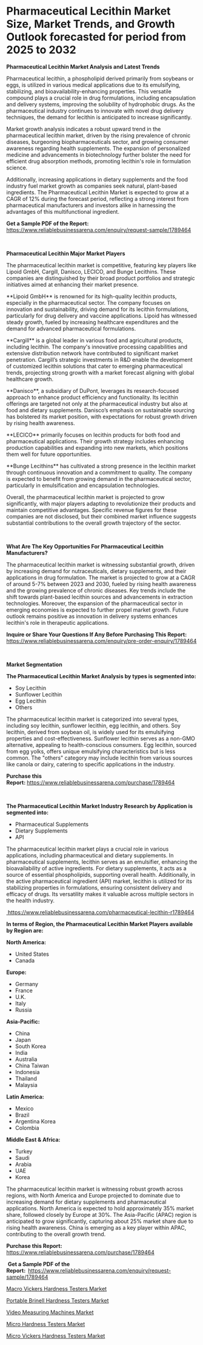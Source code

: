 <p><h1>Pharmaceutical Lecithin Market Size, Market Trends, and Growth Outlook forecasted for period from 2025 to 2032</h1></p><p><strong>Pharmaceutical Lecithin Market Analysis and Latest Trends</strong></p>
<p><p>Pharmaceutical lecithin, a phospholipid derived primarily from soybeans or eggs, is utilized in various medical applications due to its emulsifying, stabilizing, and bioavailability-enhancing properties. This versatile compound plays a crucial role in drug formulations, including encapsulation and delivery systems, improving the solubility of hydrophobic drugs. As the pharmaceutical industry continues to innovate with novel drug delivery techniques, the demand for lecithin is anticipated to increase significantly.</p><p>Market growth analysis indicates a robust upward trend in the pharmaceutical lecithin market, driven by the rising prevalence of chronic diseases, burgeoning biopharmaceuticals sector, and growing consumer awareness regarding health supplements. The expansion of personalized medicine and advancements in biotechnology further bolster the need for efficient drug absorption methods, promoting lecithin's role in formulation science.</p><p>Additionally, increasing applications in dietary supplements and the food industry fuel market growth as companies seek natural, plant-based ingredients. The Pharmaceutical Lecithin Market is expected to grow at a CAGR of 12% during the forecast period, reflecting a strong interest from pharmaceutical manufacturers and investors alike in harnessing the advantages of this multifunctional ingredient.</p></p>
<p><strong>Get a Sample PDF of the Report:&nbsp;</strong> <a href="https://www.reliablebusinessarena.com/enquiry/request-sample/1789464?utm_campaign=3024&utm_medium=2&utm_source=Github&utm_content=ia&utm_term=25032025&utm_id=pharmaceutical-lecithin">https://www.reliablebusinessarena.com/enquiry/request-sample/1789464</a></p>
<p>&nbsp;</p>
<p><strong>Pharmaceutical Lecithin Major Market Players</strong></p>
<p><p>The pharmaceutical lecithin market is competitive, featuring key players like Lipoid GmbH, Cargill, Danisco, LECICO, and Bunge Lecithins. These companies are distinguished by their broad product portfolios and strategic initiatives aimed at enhancing their market presence.</p><p>**Lipoid GmbH** is renowned for its high-quality lecithin products, especially in the pharmaceutical sector. The company focuses on innovation and sustainability, driving demand for its lecithin formulations, particularly for drug delivery and vaccine applications. Lipoid has witnessed steady growth, fueled by increasing healthcare expenditures and the demand for advanced pharmaceutical formulations.</p><p>**Cargill** is a global leader in various food and agricultural products, including lecithin. The company's innovative processing capabilities and extensive distribution network have contributed to significant market penetration. Cargill’s strategic investments in R&D enable the development of customized lecithin solutions that cater to emerging pharmaceutical trends, projecting strong growth with a market forecast aligning with global healthcare growth.</p><p>**Danisco**, a subsidiary of DuPont, leverages its research-focused approach to enhance product efficiency and functionality. Its lecithin offerings are targeted not only at the pharmaceutical industry but also at food and dietary supplements. Danisco’s emphasis on sustainable sourcing has bolstered its market position, with expectations for robust growth driven by rising health awareness.</p><p>**LECICO** primarily focuses on lecithin products for both food and pharmaceutical applications. Their growth strategy includes enhancing production capabilities and expanding into new markets, which positions them well for future opportunities.</p><p>**Bunge Lecithins** has cultivated a strong presence in the lecithin market through continuous innovation and a commitment to quality. The company is expected to benefit from growing demand in the pharmaceutical sector, particularly in emulsification and encapsulation technologies.</p><p>Overall, the pharmaceutical lecithin market is projected to grow significantly, with major players adapting to revolutionize their products and maintain competitive advantages. Specific revenue figures for these companies are not disclosed, but their combined market influence suggests substantial contributions to the overall growth trajectory of the sector.</p></p>
<p>&nbsp;</p>
<p><strong>What Are The Key Opportunities For Pharmaceutical Lecithin Manufacturers?</strong></p>
<p><p>The pharmaceutical lecithin market is witnessing substantial growth, driven by increasing demand for nutraceuticals, dietary supplements, and their applications in drug formulation. The market is projected to grow at a CAGR of around 5-7% between 2023 and 2030, fueled by rising health awareness and the growing prevalence of chronic diseases. Key trends include the shift towards plant-based lecithin sources and advancements in extraction technologies. Moreover, the expansion of the pharmaceutical sector in emerging economies is expected to further propel market growth. Future outlook remains positive as innovation in delivery systems enhances lecithin's role in therapeutic applications.</p></p>
<p><strong>Inquire or Share Your Questions If Any Before Purchasing This Report:</strong> <a href="https://www.reliablebusinessarena.com/enquiry/pre-order-enquiry/1789464?utm_campaign=3024&utm_medium=2&utm_source=Github&utm_content=ia&utm_term=25032025&utm_id=pharmaceutical-lecithin">https://www.reliablebusinessarena.com/enquiry/pre-order-enquiry/1789464</a></p>
<p>&nbsp;</p>
<p><strong>Market Segmentation</strong></p>
<p><strong>The Pharmaceutical Lecithin Market Analysis by types is segmented into:</strong></p>
<p><ul><li>Soy Lecithin</li><li>Sunflower Lecithin</li><li>Egg Lecithin</li><li>Others</li></ul></p>
<p><p>The pharmaceutical lecithin market is categorized into several types, including soy lecithin, sunflower lecithin, egg lecithin, and others. Soy lecithin, derived from soybean oil, is widely used for its emulsifying properties and cost-effectiveness. Sunflower lecithin serves as a non-GMO alternative, appealing to health-conscious consumers. Egg lecithin, sourced from egg yolks, offers unique emulsifying characteristics but is less common. The "others" category may include lecithin from various sources like canola or dairy, catering to specific applications in the industry.</p></p>
<p><strong>Purchase this Report:&nbsp;</strong><a href="https://www.reliablebusinessarena.com/purchase/1789464?utm_campaign=3024&utm_medium=2&utm_source=Github&utm_content=ia&utm_term=25032025&utm_id=pharmaceutical-lecithin">https://www.reliablebusinessarena.com/purchase/1789464</a></p>
<p>&nbsp;</p>
<p><strong>The Pharmaceutical Lecithin Market Industry Research by Application is segmented into:</strong></p>
<p><ul><li>Pharmaceutical Supplements</li><li>Dietary Supplements</li><li>API</li></ul></p>
<p><p>The pharmaceutical lecithin market plays a crucial role in various applications, including pharmaceutical and dietary supplements. In pharmaceutical supplements, lecithin serves as an emulsifier, enhancing the bioavailability of active ingredients. For dietary supplements, it acts as a source of essential phospholipids, supporting overall health. Additionally, in the active pharmaceutical ingredient (API) market, lecithin is utilized for its stabilizing properties in formulations, ensuring consistent delivery and efficacy of drugs. Its versatility makes it valuable across multiple sectors in the health industry.</p></p>
<p><a href="https://www.reliablebusinessarena.com/pharmaceutical-lecithin-r1789464?utm_campaign=3024&utm_medium=2&utm_source=Github&utm_content=ia&utm_term=25032025&utm_id=pharmaceutical-lecithin">&nbsp;https://www.reliablebusinessarena.com/pharmaceutical-lecithin-r1789464</a></p>
<p><strong>In terms of Region, the Pharmaceutical Lecithin Market Players available by Region are:</strong></p>
<p>
    <p> <strong> North America: </strong>
        <ul>
            <li>United States</li>
            <li>Canada</li>
        </ul>
        </p> 
    <p> <strong> Europe: </strong>
        <ul>
            <li>Germany</li>
            <li>France</li>
            <li>U.K.</li>
            <li>Italy</li>
            <li>Russia</li>
        </ul>
        </p> 
    <p> <strong> Asia-Pacific: </strong>
        <ul>
            <li>China</li>
            <li>Japan</li>
            <li>South Korea</li>
            <li>India</li>
            <li>Australia</li>
            <li>China Taiwan</li>
            <li>Indonesia</li>
            <li>Thailand</li>
            <li>Malaysia</li>
        </ul>
        </p> 
    <p> <strong> Latin America: </strong>
        <ul>
            <li>Mexico</li>
            <li>Brazil</li>
            <li>Argentina Korea</li>
            <li>Colombia</li>
        </ul>
        </p> 
    <p> <strong> Middle East & Africa: </strong>
        <ul>
            <li>Turkey</li>
            <li>Saudi</li>
            <li>Arabia</li>
            <li>UAE</li>
            <li>Korea</li>
        </ul>
    </p>
    </p>
<p><p>The pharmaceutical lecithin market is witnessing robust growth across regions, with North America and Europe projected to dominate due to increasing demand for dietary supplements and pharmaceutical applications. North America is expected to hold approximately 35% market share, followed closely by Europe at 30%. The Asia-Pacific (APAC) region is anticipated to grow significantly, capturing about 25% market share due to rising health awareness. China is emerging as a key player within APAC, contributing to the overall growth trend.</p></p>
<p><strong>Purchase this Report: </strong><a href="https://www.reliablebusinessarena.com/purchase/1789464?utm_campaign=3024&utm_medium=2&utm_source=Github&utm_content=ia&utm_term=25032025&utm_id=pharmaceutical-lecithin">https://www.reliablebusinessarena.com/purchase/1789464</a></p>
<p>&nbsp;<strong>Get a Sample PDF of the Report:&nbsp;&nbsp;</strong><a href="https://www.reliablebusinessarena.com/enquiry/request-sample/1789464?utm_campaign=3024&utm_medium=2&utm_source=Github&utm_content=ia&utm_term=25032025&utm_id=pharmaceutical-lecithin">https://www.reliablebusinessarena.com/enquiry/request-sample/1789464</a></p>
<p><strong></strong></p>
<p><p><a href="https://www.linkedin.com/pulse/insights-macro-vickers-hardness-testers-market-2025-2032-kidac?utm_campaign=3024&utm_medium=2&utm_source=Github&utm_content=ia&utm_term=25032025&utm_id=pharmaceutical-lecithin">Macro Vickers Hardness Testers Market</a></p><p><a href="https://www.linkedin.com/pulse/global-portable-brinell-hardness-testers-market-study-2025-n417c?utm_campaign=3024&utm_medium=2&utm_source=Github&utm_content=ia&utm_term=25032025&utm_id=pharmaceutical-lecithin">Portable Brinell Hardness Testers Market</a></p><p><a href="https://www.linkedin.com/pulse/video-measuring-machines-market-analysis-major-challenges-tbllc?utm_campaign=3024&utm_medium=2&utm_source=Github&utm_content=ia&utm_term=25032025&utm_id=pharmaceutical-lecithin">Video Measuring Machines Market</a></p><p><a href="https://www.linkedin.com/pulse/international-micro-hardness-testers-market-growing-hbyhc?utm_campaign=3024&utm_medium=2&utm_source=Github&utm_content=ia&utm_term=25032025&utm_id=pharmaceutical-lecithin">Micro Hardness Testers Market</a></p><p><a href="https://www.linkedin.com/pulse/forecasting-micro-vickers-hardness-testers-market-2025-2032-pxo4c?utm_campaign=3024&utm_medium=2&utm_source=Github&utm_content=ia&utm_term=25032025&utm_id=pharmaceutical-lecithin">Micro Vickers Hardness Testers Market</a></p></p>